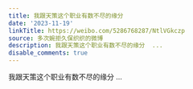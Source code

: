 ```yaml
---
title: 我跟天策这个职业有数不尽的缘分
date: '2023-11-19'
linkTitle: https://weibo.com/5286768287/NtlVGkczp
source: 多次婉拒久保织织的微博
description: 我跟天策这个职业有数不尽的缘分  ...
disable_comments: true
---
```

我跟天策这个职业有数不尽的缘分  ...